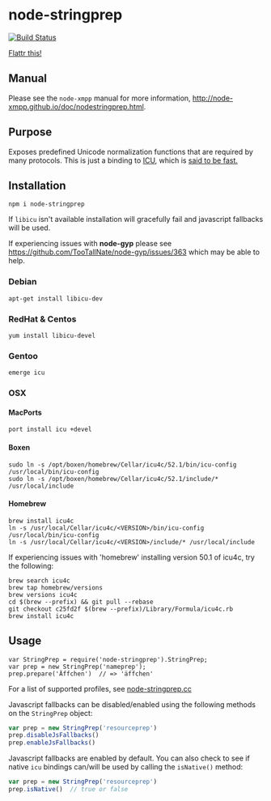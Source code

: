 # node-stringprep #

[![Build Status](https://travis-ci.org/node-xmpp/node-stringprep.png)](https://travis-ci.org/node-xmpp/node-stringprep)

[Flattr this!](https://flattr.com/thing/44598/node-stringprep)

## Manual

Please see the `node-xmpp` manual for more information, http://node-xmpp.github.io/doc/nodestringprep.html.

## Purpose ##

Exposes predefined Unicode normalization functions that are required by many protocols. This is just a binding to [ICU](http://icu-project.org/), which is [said to be fast.](http://ayena.de/node/74)

## Installation ##

    npm i node-stringprep

If `libicu` isn't available installation will gracefully fail and javascript fallbacks will be used.

If experiencing issues with __node-gyp__ please see https://github.com/TooTallNate/node-gyp/issues/363 which may be able to help.

### Debian ###

    apt-get install libicu-dev

### RedHat & Centos ###

    yum install libicu-devel

### Gentoo ###

    emerge icu

### OSX ###
#### MacPorts ####
    port install icu +devel

#### Boxen ####

    sudo ln -s /opt/boxen/homebrew/Cellar/icu4c/52.1/bin/icu-config /usr/local/bin/icu-config
    sudo ln -s /opt/boxen/homebrew/Cellar/icu4c/52.1/include/* /usr/local/include
    
#### Homebrew ####
    brew install icu4c
    ln -s /usr/local/Cellar/icu4c/<VERSION>/bin/icu-config /usr/local/bin/icu-config
    ln -s /usr/local/Cellar/icu4c/<VERSION>/include/* /usr/local/include

If experiencing issues with 'homebrew' installing version 50.1 of icu4c, try the following:

    brew search icu4c
    brew tap homebrew/versions
    brew versions icu4c
    cd $(brew --prefix) && git pull --rebase
    git checkout c25fd2f $(brew --prefix)/Library/Formula/icu4c.rb
    brew install icu4c

## Usage ##

    var StringPrep = require('node-stringprep').StringPrep;
    var prep = new StringPrep('nameprep');
    prep.prepare('Äffchen')  // => 'äffchen'

For a list of supported profiles, see [node-stringprep.cc](http://github.com/astro/node-stringprep/blob/master/node-stringprep.cc#L160)

Javascript fallbacks can be disabled/enabled using the following methods on the `StringPrep` object:

```javascript
var prep = new StringPrep('resourceprep')
prep.disableJsFallbacks()
prep.enableJsFallbacks()
```

Javascript fallbacks are enabled by default. You can also check to see if native `icu` bindings can/will be used by calling the `isNative()` method:

```javascript
var prep = new StringPrep('resourceprep')
prep.isNative()  // true or false
```
